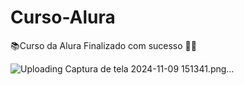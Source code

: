 # Curso-Alura
📚Curso da Alura Finalizado com sucesso 🚀🚀

![Uploading Captura de tela 2024-11-09 151341.png…]()
